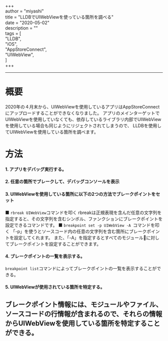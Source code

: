 +++  
author = "miyashi"  
title = "LLDBでUIWebViewを使っている箇所を調べる"  
date = "2020-05-02"  
description = ""  
tags = [  
    "LLDB",  
    "iOS",    
    "AppStoreConnect",    
    "UIWebView",    
]  
+++  

------------  
# 概要
2020年の４月末から、UIWebViewを使用しているアプリはAppStoreConnectにアップロードすることができなくなりました。
アプリのメインターゲットでUIWebViewを使用していなくても、依存しているライブラリ内部でUIWebViewを使用している場合も同じようにリジェクトされてしまうので、
LLDBを使用してUIWebViewを使用している箇所を調べます。

# 方法
#### 1. アプリをデバッグ実行する。
#### 2. 任意の箇所でブレークして、デバッグコンソールを表示
#### 3. UIWebViewを使用している箇所に以下の2つの方法でブレークポイントをセット
■ `rbreak UIWebView`コマンドを叩く
rbreakは正規表現を含んだ任意の文字列を指定すると、その文字列を含むシンボル、ファンクションにブレークポイントを設定できるコマンドです。
■ `breakpoint set -p UIWebView -A `コマンドを叩く
「-p」を使うとソースコード内の任意の文字列を含む箇所にブレークポイントを設定してくれます。
また、「-A」を指定するとすべてのモジュールに対してブレークポイントを設定することができます。

#### 4. ブレークポイントの一覧を表示する。
`breakpoint list`コマンドによってブレークポイントの一覧を表示することができる。

#### 5. UIWebViewが使用されている箇所を特定する。
ブレークポイント情報には、モジュールやファイル、ソースコードの行情報が含まれるので、それらの情報からUIWebViewを使用している箇所を特定することができる。
------------

